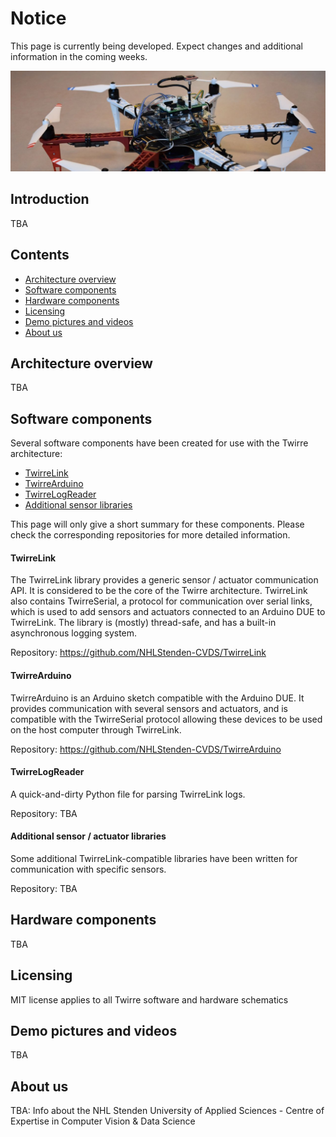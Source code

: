---
---

# Notice
This page is currently being developed. Expect changes and additional information in the coming weeks.

![Twirre test platform, 2017][twirre_header]

## Introduction
TBA

## Contents

* [Architecture overview](#architecture-overview)
* [Software components](#software-components)
* [Hardware components](#hardware-components)
* [Licensing](#licensing)
* [Demo pictures and videos](#demo-pictures-and-videos)
* [About us](#about-us)

## Architecture overview
TBA

## Software components
Several software components have been created for use with the Twirre architecture:

* [TwirreLink](#twirrelink)
* [TwirreArduino](#twirrearduino)
* [TwirreLogReader](#twirrelogreader)
* [Additional sensor libraries](#additional-sensor-libraries)

This page will only give a short summary for these components. Please check the corresponding repositories for more detailed information.

#### TwirreLink
The TwirreLink library provides a generic sensor / actuator communication API. It is considered to be the core of the Twirre architecture. TwirreLink also contains TwirreSerial, a protocol for communication over serial links, which is used to add sensors and actuators connected to an Arduino DUE to TwirreLink. The library is (mostly) thread-safe, and has a built-in asynchronous logging system.

Repository: <https://github.com/NHLStenden-CVDS/TwirreLink>

#### TwirreArduino
TwirreArduino is an Arduino sketch compatible with the Arduino DUE. It provides communication with several sensors and actuators, and is compatible with the TwirreSerial protocol allowing these devices to be used on the host computer through TwirreLink.

Repository: <https://github.com/NHLStenden-CVDS/TwirreArduino> 

#### TwirreLogReader
A quick-and-dirty Python file for parsing TwirreLink logs.

Repository: TBA

#### Additional sensor / actuator libraries
Some additional TwirreLink-compatible libraries have been written for communication with specific sensors. 

Repository: TBA
 

## Hardware components
TBA

## Licensing
MIT license applies to all Twirre software and hardware schematics

## Demo pictures and videos
TBA

## About us
TBA: Info about the NHL Stenden University of Applied Sciences - Centre of Expertise in Computer Vision & Data Science





[twirre_header]: images/index/twirre_header.jpg

